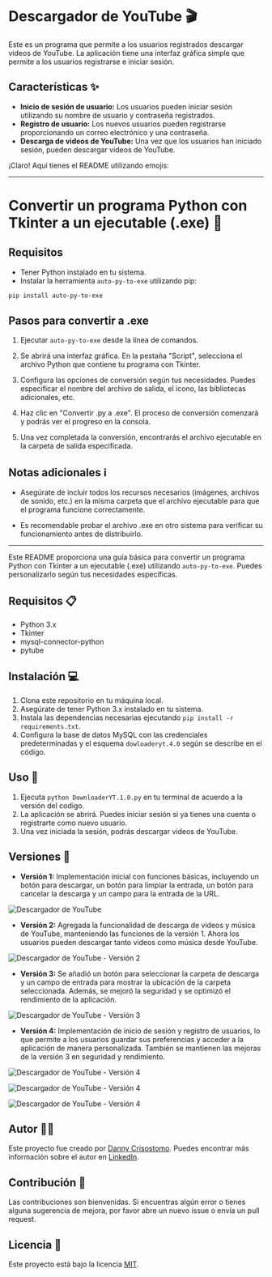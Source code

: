 # Descargador de YouTube 🎬

Este es un programa que permite a los usuarios registrados descargar videos de YouTube. La aplicación tiene una interfaz gráfica simple que permite a los usuarios registrarse e iniciar sesión.

## Características ✨

- **Inicio de sesión de usuario:** Los usuarios pueden iniciar sesión utilizando su nombre de usuario y contraseña registrados.
- **Registro de usuario:** Los nuevos usuarios pueden registrarse proporcionando un correo electrónico y una contraseña.
- **Descarga de videos de YouTube:** Una vez que los usuarios han iniciado sesión, pueden descargar videos de YouTube.

¡Claro! Aquí tienes el README utilizando emojis:

---

# Convertir un programa Python con Tkinter a un ejecutable (.exe) 🚀

## Requisitos

- Tener Python instalado en tu sistema.
- Instalar la herramienta `auto-py-to-exe` utilizando pip:

```bash
pip install auto-py-to-exe
```

## Pasos para convertir a .exe

1. Ejecutar `auto-py-to-exe` desde la línea de comandos.

2. Se abrirá una interfaz gráfica. En la pestaña "Script", selecciona el archivo Python que contiene tu programa con Tkinter.

3. Configura las opciones de conversión según tus necesidades. Puedes especificar el nombre del archivo de salida, el icono, las bibliotecas adicionales, etc.

4. Haz clic en "Convertir .py a .exe". El proceso de conversión comenzará y podrás ver el progreso en la consola.

5. Una vez completada la conversión, encontrarás el archivo ejecutable en la carpeta de salida especificada.

## Notas adicionales ℹ️

- Asegúrate de incluir todos los recursos necesarios (imágenes, archivos de sonido, etc.) en la misma carpeta que el archivo ejecutable para que el programa funcione correctamente.

- Es recomendable probar el archivo .exe en otro sistema para verificar su funcionamiento antes de distribuirlo.

---

Este README proporciona una guía básica para convertir un programa Python con Tkinter a un ejecutable (.exe) utilizando `auto-py-to-exe`. Puedes personalizarlo según tus necesidades específicas.

## Requisitos 📋

- Python 3.x
- Tkinter
- mysql-connector-python
- pytube

## Instalación 💻

1. Clona este repositorio en tu máquina local.
2. Asegúrate de tener Python 3.x instalado en tu sistema.
3. Instala las dependencias necesarias ejecutando `pip install -r requirements.txt`.
4. Configura la base de datos MySQL con las credenciales predeterminadas y el esquema `dowloaderyt.4.0` según se describe en el código.

## Uso 🚀

1. Ejecuta `python DownloaderYT.1.0.py` en tu terminal de acuerdo a la versión del codigo.
2. La aplicación se abrirá. Puedes iniciar sesión si ya tienes una cuenta o registrarte como nuevo usuario.
3. Una vez iniciada la sesión, podrás descargar videos de YouTube.

## Versiones 🔄

- **Versión 1:** Implementación inicial con funciones básicas, incluyendo un botón para descargar, un botón para limpiar la entrada, un botón para cancelar la descarga y un campo para la entrada de la URL.
  
![Descargador de YouTube](https://github.com/DannyCrisostomo/Descargador-de-YouTube/blob/26a3e4372d05ef7b310ed21f2cc9c463734d8e9b/Version%201/Imagen/DownloaderYT.1.0.png)

- **Versión 2:** Agregada la funcionalidad de descarga de videos y música de YouTube, manteniendo las funciones de la versión 1. Ahora los usuarios pueden descargar tanto videos como música desde YouTube.

![Descargador de YouTube - Versión 2](https://github.com/DannyCrisostomo/Descargador-de-YouTube/blob/f157fce43d10059a23c5339ce82b482386c56c2b/Version%202/Imagen/DownloaderYT.2.0.png)

- **Versión 3:** Se añadió un botón para seleccionar la carpeta de descarga y un campo de entrada para mostrar la ubicación de la carpeta seleccionada. Además, se mejoró la seguridad y se optimizó el rendimiento de la aplicación.

![Descargador de YouTube - Versión 3](https://github.com/DannyCrisostomo/Descargador-de-YouTube/blob/f157fce43d10059a23c5339ce82b482386c56c2b/Version%203/Imagen/DownloaderYT.3.0.png)

- **Versión 4:** Implementación de inicio de sesión y registro de usuarios, lo que permite a los usuarios guardar sus preferencias y acceder a la aplicación de manera personalizada. También se mantienen las mejoras de la versión 3 en seguridad y rendimiento.

![Descargador de YouTube - Versión 4](https://github.com/DannyCrisostomo/Descargador-de-YouTube/blob/f157fce43d10059a23c5339ce82b482386c56c2b/Version%204/Imagen/DownloaderYT.4.0.png)

![Descargador de YouTube - Versión 4](https://github.com/DannyCrisostomo/Descargador-de-YouTube/blob/f157fce43d10059a23c5339ce82b482386c56c2b/Version%204/Imagen/DownloaderYT.4.1.png)

![Descargador de YouTube - Versión 4](https://github.com/DannyCrisostomo/Descargador-de-YouTube/blob/f157fce43d10059a23c5339ce82b482386c56c2b/Version%204/Imagen/DownloaderYT.4.2.png)

## Autor 👨‍💻

Este proyecto fue creado por [Danny Crisostomo](https://github.com/DannyCrisostomo). Puedes encontrar más información sobre el autor en [LinkedIn](https://www.linkedin.com/in/danny-crisostomo/).

## Contribución 🤝

Las contribuciones son bienvenidas. Si encuentras algún error o tienes alguna sugerencia de mejora, por favor abre un nuevo issue o envía un pull request.

## Licencia 📄

Este proyecto está bajo la licencia [MIT](https://opensource.org/licenses/MIT).
